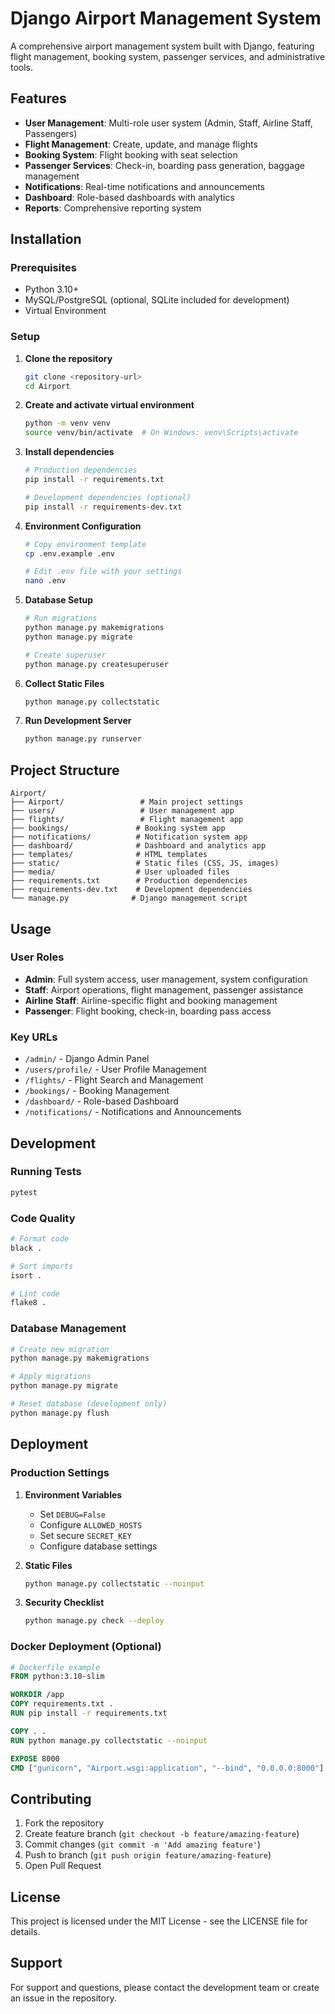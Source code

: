 # Django Airport Management System

A comprehensive airport management system built with Django, featuring flight management, booking system, passenger services, and administrative tools.

## Features

- **User Management**: Multi-role user system (Admin, Staff, Airline Staff, Passengers)
- **Flight Management**: Create, update, and manage flights
- **Booking System**: Flight booking with seat selection
- **Passenger Services**: Check-in, boarding pass generation, baggage management
- **Notifications**: Real-time notifications and announcements
- **Dashboard**: Role-based dashboards with analytics
- **Reports**: Comprehensive reporting system

## Installation

### Prerequisites

- Python 3.10+
- MySQL/PostgreSQL (optional, SQLite included for development)
- Virtual Environment

### Setup

1. **Clone the repository**
   ```bash
   git clone <repository-url>
   cd Airport
   ```

2. **Create and activate virtual environment**
   ```bash
   python -m venv venv
   source venv/bin/activate  # On Windows: venv\Scripts\activate
   ```

3. **Install dependencies**
   ```bash
   # Production dependencies
   pip install -r requirements.txt
   
   # Development dependencies (optional)
   pip install -r requirements-dev.txt
   ```

4. **Environment Configuration**
   ```bash
   # Copy environment template
   cp .env.example .env
   
   # Edit .env file with your settings
   nano .env
   ```

5. **Database Setup**
   ```bash
   # Run migrations
   python manage.py makemigrations
   python manage.py migrate
   
   # Create superuser
   python manage.py createsuperuser
   ```

6. **Collect Static Files**
   ```bash
   python manage.py collectstatic
   ```

7. **Run Development Server**
   ```bash
   python manage.py runserver
   ```

## Project Structure

```
Airport/
├── Airport/                 # Main project settings
├── users/                   # User management app
├── flights/                 # Flight management app
├── bookings/               # Booking system app
├── notifications/          # Notification system app
├── dashboard/              # Dashboard and analytics app
├── templates/              # HTML templates
├── static/                 # Static files (CSS, JS, images)
├── media/                  # User uploaded files
├── requirements.txt        # Production dependencies
├── requirements-dev.txt    # Development dependencies
└── manage.py              # Django management script
```

## Usage

### User Roles

- **Admin**: Full system access, user management, system configuration
- **Staff**: Airport operations, flight management, passenger assistance
- **Airline Staff**: Airline-specific flight and booking management
- **Passenger**: Flight booking, check-in, boarding pass access

### Key URLs

- `/admin/` - Django Admin Panel
- `/users/profile/` - User Profile Management
- `/flights/` - Flight Search and Management
- `/bookings/` - Booking Management
- `/dashboard/` - Role-based Dashboard
- `/notifications/` - Notifications and Announcements

## Development

### Running Tests
```bash
pytest
```

### Code Quality
```bash
# Format code
black .

# Sort imports
isort .

# Lint code
flake8 .
```

### Database Management
```bash
# Create new migration
python manage.py makemigrations

# Apply migrations
python manage.py migrate

# Reset database (development only)
python manage.py flush
```

## Deployment

### Production Settings

1. **Environment Variables**
   - Set `DEBUG=False`
   - Configure `ALLOWED_HOSTS`
   - Set secure `SECRET_KEY`
   - Configure database settings

2. **Static Files**
   ```bash
   python manage.py collectstatic --noinput
   ```

3. **Security Checklist**
   ```bash
   python manage.py check --deploy
   ```

### Docker Deployment (Optional)

```dockerfile
# Dockerfile example
FROM python:3.10-slim

WORKDIR /app
COPY requirements.txt .
RUN pip install -r requirements.txt

COPY . .
RUN python manage.py collectstatic --noinput

EXPOSE 8000
CMD ["gunicorn", "Airport.wsgi:application", "--bind", "0.0.0.0:8000"]
```

## Contributing

1. Fork the repository
2. Create feature branch (`git checkout -b feature/amazing-feature`)
3. Commit changes (`git commit -m 'Add amazing feature'`)
4. Push to branch (`git push origin feature/amazing-feature`)
5. Open Pull Request

## License

This project is licensed under the MIT License - see the LICENSE file for details.

## Support

For support and questions, please contact the development team or create an issue in the repository.
